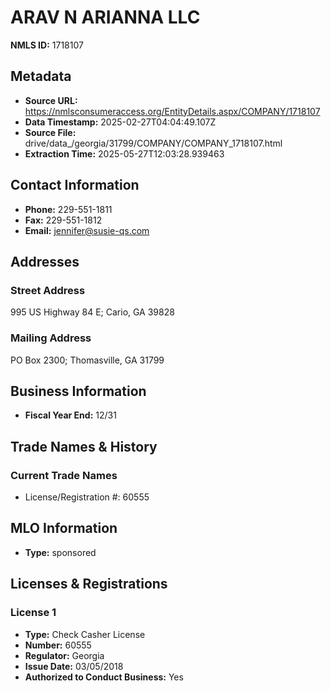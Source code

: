 # ARAV N ARIANNA LLC

**NMLS ID:** 1718107

## Metadata
- **Source URL:** https://nmlsconsumeraccess.org/EntityDetails.aspx/COMPANY/1718107
- **Data Timestamp:** 2025-02-27T04:04:49.107Z
- **Source File:** drive/data_/georgia/31799/COMPANY/COMPANY_1718107.html
- **Extraction Time:** 2025-05-27T12:03:28.939463

## Contact Information
- **Phone:** 229-551-1811
- **Fax:** 229-551-1812
- **Email:** jennifer@susie-qs.com

## Addresses
### Street Address
995 US Highway 84 E; Cario, GA 39828

### Mailing Address
PO Box 2300; Thomasville, GA 31799

## Business Information
- **Fiscal Year End:** 12/31

## Trade Names & History
### Current Trade Names
- License/Registration #: 60555

## MLO Information
- **Type:** sponsored

## Licenses & Registrations

### License 1
- **Type:** Check Casher License
- **Number:** 60555
- **Regulator:** Georgia
- **Issue Date:** 03/05/2018
- **Authorized to Conduct Business:** Yes
